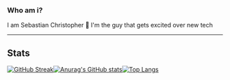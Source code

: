 ### Who am i?

I am Sebastian Christopher 👋 I'm the guy that gets excited over new tech

---

## Stats

[![GitHub Streak](http://github-readme-streak-stats.herokuapp.com?user=SebastianCCC&theme=react&hide_border=true&background=DD272700)](https://git.io/streak-stats)[![Anurag's GitHub stats](https://github-readme-stats.vercel.app/api?username=SebastianCCC&count_private=true&show_icons=true&theme=react&hide_border=true&bg_color=e6e6e6&hide_title=true)](https://github.com/anuraghazra/github-readme-stats)[![Top Langs](https://github-readme-stats.vercel.app/api/top-langs/?username=SebastianCCC&layout=compact&theme=react&hide_border=true&bg_color=e6e6e6&hide_title=true)](https://github.com/anuraghazra/github-readme-stats)

<!--
**SebastianCCC/SebastianCCC** is a ✨ _special_ ✨ repository because its `README.md` (this file) appears on your GitHub profile.

Here are some ideas to get you started:

- 🔭 I’m currently working on ...
- 🌱 I’m currently learning ...
- 👯 I’m looking to collaborate on ...
- 🤔 I’m looking for help with ...
- 💬 Ask me about ...
- 📫 How to reach me: ...
- 😄 Pronouns: ...
- ⚡ Fun fact: ...
-->
